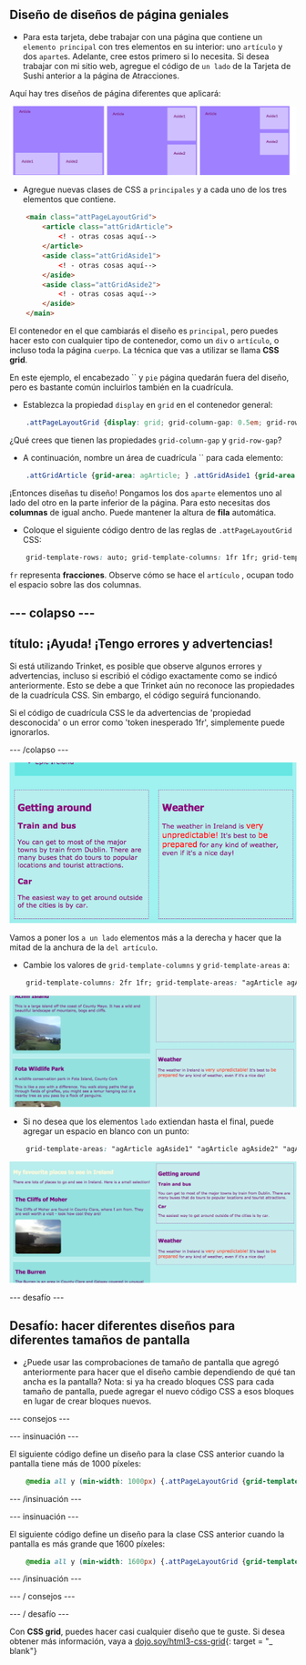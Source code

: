 ## Diseño de diseños de página geniales

+ Para esta tarjeta, debe trabajar con una página que contiene un `elemento principal` con tres elementos en su interior: uno `artículo` y dos `aparte`s. Adelante, cree estos primero si lo necesita. Si desea trabajar con mi sitio web, agregue el código de `un lado` de la Tarjeta de Sushi anterior a la página de Atracciones. 

Aquí hay tres diseños de página diferentes que aplicará:

![](images/cssGridLayouts.png)

+ Agregue nuevas clases de CSS a `principales` y a cada uno de los tres elementos que contiene.

```html
    <main class="attPageLayoutGrid">
        <article class="attGridArticle">
            <! - otras cosas aquí-->
        </article>
        <aside class="attGridAside1">
            <! - otras cosas aquí-->
        </aside>
        <aside class="attGridAside2">
            <! - otras cosas aquí-->
        </aside>
    </main>
```

El contenedor en el que cambiarás el diseño es `principal`, pero puedes hacer esto con cualquier tipo de contenedor, como un `div` o `artículo`, o incluso toda la página `cuerpo`. La técnica que vas a utilizar se llama **CSS grid**.

En este ejemplo, el encabezado `` y `pie` página </code> quedarán fuera del diseño, pero es bastante común incluirlos también en la cuadrícula.

+ Establezca la propiedad `display` en `grid` en el contenedor general:

```css
    .attPageLayoutGrid {display: grid; grid-column-gap: 0.5em; grid-row-gap: 1em; }
```

¿Qué crees que tienen las propiedades `grid-column-gap` y `grid-row-gap`?

+ A continuación, nombre un área de cuadrícula `` para cada elemento: 

```css
    .attGridArticle {grid-area: agArticle; } .attGridAside1 {grid-area: agAside1; } .attGridAside2 {grid-area: agAside2; }
```

¡Entonces diseñas tu diseño! Pongamos los dos `aparte` elementos uno al lado del otro en la parte inferior de la página. Para esto necesitas dos **columnas** de igual ancho. Puede mantener la altura de **fila** automática.

+ Coloque el siguiente código dentro de las reglas de `.attPageLayoutGrid` CSS:

```css
    grid-template-rows: auto; grid-template-columns: 1fr 1fr; grid-template-areas: "agArticle agArticle" "agAside1 agAside2";
```

`fr` representa **fracciones**. Observe cómo se hace el `artículo` , ocupan todo el espacio sobre las dos columnas.

## \--- colapso \---

## título: ¡Ayuda! ¡Tengo errores y advertencias!

Si está utilizando Trinket, es posible que observe algunos errores y advertencias, incluso si escribió el código exactamente como se indicó anteriormente. Esto se debe a que Trinket aún no reconoce las propiedades de la cuadrícula CSS. Sin embargo, el código seguirá funcionando.

Si el código de cuadrícula CSS le da advertencias de 'propiedad desconocida' o un error como 'token inesperado 1fr', simplemente puede ignorarlos.

\--- /colapso \---

![Los lados están uno al lado del otro en la parte inferior](images/cssGridAsidesAtBottom.png)

Vamos a poner los `a un lado` elementos más a la derecha y hacer que la mitad de la anchura de la `del artículo`.

+ Cambie los valores de `grid-template-columns` y `grid-template-areas` a:

```css
    grid-template-columns: 2fr 1fr; grid-template-areas: "agArticle agAside1" "agArticle agAside2";
```

![Los lados están en el lado derecho](images/cssGridAsidesOnRight.png)

+ Si no desea que los elementos `lado` extiendan hasta el final, puede agregar un espacio en blanco con un punto: 

```css
    grid-template-areas: "agArticle agAside1" "agArticle agAside2" "agArticle. ";
```

![Aparte a la derecha y no estirado](images/cssGridAsidesTopRight.png)

\--- desafío \---

## Desafío: hacer diferentes diseños para diferentes tamaños de pantalla

+ ¿Puede usar las comprobaciones de tamaño de pantalla que agregó anteriormente para hacer que el diseño cambie dependiendo de qué tan ancha es la pantalla? Nota: si ya ha creado bloques CSS para cada tamaño de pantalla, puede agregar el nuevo código CSS a esos bloques en lugar de crear bloques nuevos.

\--- consejos \---

\--- insinuación \---

El siguiente código define un diseño para la clase CSS anterior cuando la pantalla tiene más de 1000 píxeles:

```css
    @media all y (min-width: 1000px) {.attPageLayoutGrid {grid-template-columns: 1fr 1fr; grid-template-areas: "agArticle agArticle" "agAside1 agAside2"; }}  
```

\--- /insinuación \---

\--- insinuación \---

El siguiente código define un diseño para la clase CSS anterior cuando la pantalla es más grande que 1600 píxeles:

```css
    @media all y (min-width: 1600px) {.attPageLayoutGrid {grid-template-columns: 1fr 1fr; grid-template-areas: "agArticle agAside1" "agArticle agAside2" "agArticle."; }}  
```

\--- /insinuación \---

\--- / consejos \---

\--- / desafío \---

Con **CSS grid**, puedes hacer casi cualquier diseño que te guste. Si desea obtener más información, vaya a [dojo.soy/html3-css-grid](http://dojo.soy/html3-css-grid){: target = "_ blank"}